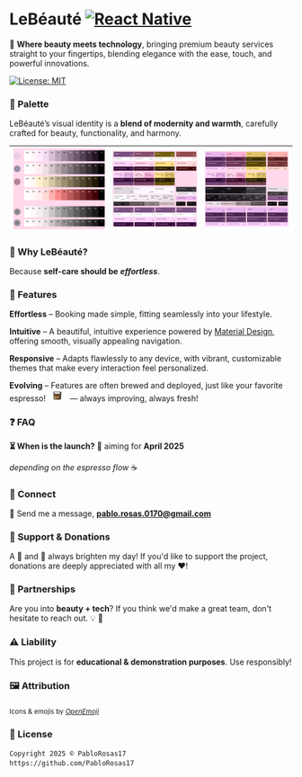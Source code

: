 # LeBéauté  [![React Native](https://img.shields.io/badge/react_native-%2320232a.svg?style=for-the-badge&logo=react&logoColor=%2361DAFB)](https://github.com/facebook/react-native)

💖 **Where beauty meets technology**, bringing premium beauty services straight to your fingertips, blending elegance with the ease, touch, and powerful innovations.

[![License: MIT](https://img.shields.io/badge/License-MIT-yellow.svg)](https://opensource.org/licenses/MIT)

### 🎨 Palette  
LeBéauté’s visual identity is a **blend of modernity and warmth**, carefully crafted for beauty, functionality, and harmony.

| ![Palette 1](https://github.com/PabloRosas17/LeBeaute/blob/main/media/design/md-theme-palette-(1).png) | ![Palette 2](https://github.com/PabloRosas17/LeBeaute/blob/main/media/design/md-theme-palette-(2).png) | ![Palette 3](https://github.com/PabloRosas17/LeBeaute/blob/main/media/design/md-theme-palette-(3).png) |
|---|---|---|

### 🚀 Why LeBéauté?  
Because **self-care should be** ***effortless***.

### 🌟 Features  
**Effortless** – Booking made simple, fitting seamlessly into your lifestyle.

**Intuitive** – A beautiful, intuitive experience powered by [Material Design](https://m3.material.io/), offering smooth, visually appealing navigation.

**Responsive** – Adapts flawlessly to any device, with vibrant, customizable themes that make every interaction feel personalized.

**Evolving** – Features are often brewed and deployed, just like your favorite espresso! <img src="https://github.com/PabloRosas17/LeBeaute/blob/main/media/emojis/E0C5_coffee_shot.png" width="35" height="20"> — always improving, always fresh!

### ❓ FAQ  
**⏳ When is the launch?** 📅 aiming for **April 2025**

*depending on the espresso flow* ☕️

### 💌 Connect  
📧 Send me a message, [**pablo.rosas.0170@gmail.com**](mailto:pablo.rosas.0170@gmail.com)

### 💖 Support & Donations  
A :beer: and :pizza: always brighten my day! If you'd like to support the project, donations are deeply appreciated with all my ❤️!

### 🤝 Partnerships  
Are you into **beauty + tech**? If you think we'd make a great team, don't hesitate to reach out. :bulb: :ghost:

### ⚠️ Liability  
This project is for **educational & demonstration purposes**. Use responsibly!

### 🖼️ Attribution  
<sub>Icons & emojis by <i>[OpenEmoji](https://github.com/hfg-gmuend/openmoji)</i></sub>

### 📄 License  
```xml
Copyright 2025 © PabloRosas17  
https://github.com/PabloRosas17
